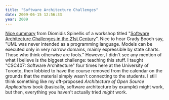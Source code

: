 ```yaml
---
title: "Software Architecture Challenges"
date: 2009-06-15 12:56:33
year: 2009
---
```

<a href="http://www.spinellis.gr/blog/20090609/">Nice summary</a> from Diomidis Spinellis of a workshop titled "<a href="http://csse.usc.edu/csse/event/2009/Arch-Workshop/pages/program.html">Software Architecture Challenges in the 21st Century</a>". Nice to hear Grady Booch say, "UML was never intended as a programming language. Models can be executed only in very narrow domains, mainly expressible by state charts. Those who think otherwise are fools." However, I didn't see any mention of what I believe is the biggest challenge: teaching this stuff.  I taught "CSC407: Software Architecture" four times here at the University of Toronto, then lobbied to have the course removed from the calendar on the grounds that the material simply wasn't connecting to the students.  I still think something like my oft-proposed <em>Architecture of Open Source Applications</em> book (basically, software architecture by example) might work, but then, everything you haven't actually tried <em>might</em> work.

